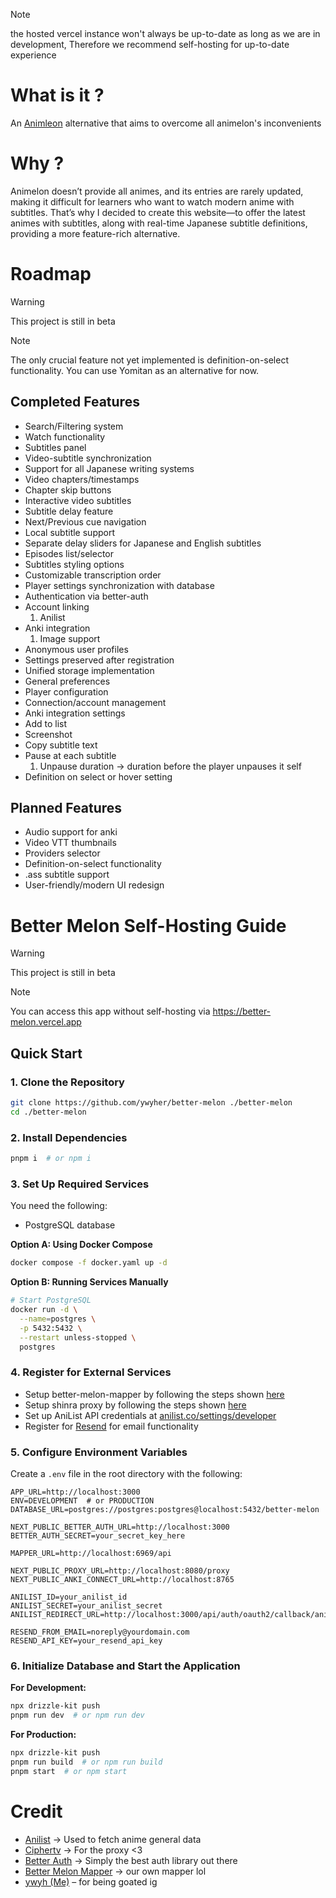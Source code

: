 > [!note]
> the hosted vercel instance won't always be up-to-date as long as we are in development, Therefore we recommend self-hosting for up-to-date experience

# What is it ?
An [Animleon](https://www.animelon.com/) alternative that aims to overcome all animelon's inconvenients

# Why ?
Animelon doesn’t provide all animes, and its entries are rarely updated, making it difficult for learners who want to watch modern anime with subtitles. That’s why I decided to create this website—to offer the latest animes with subtitles, along with real-time Japanese subtitle definitions, providing a more feature-rich alternative.

# Roadmap
> [!warning]
> This project is still in beta

> [!note]
> The only crucial feature not yet implemented is definition-on-select functionality. You can use Yomitan as an alternative for now.

## Completed Features

- Search/Filtering system
- Watch functionality
- Subtitles panel
- Video-subtitle synchronization
- Support for all Japanese writing systems
- Video chapters/timestamps
- Chapter skip buttons
- Interactive video subtitles
- Subtitle delay feature
- Next/Previous cue navigation
- Local subtitle support
- Separate delay sliders for Japanese and English subtitles
- Episodes list/selector
- Subtitles styling options
- Customizable transcription order
- Player settings synchronization with database
- Authentication via better-auth
- Account linking 
  1. Anilist
- Anki integration
  1. Image support
- Anonymous user profiles
- Settings preserved after registration
- Unified storage implementation
- General preferences
- Player configuration
- Connection/account management
- Anki integration settings
- Add to list
- Screenshot
- Copy subtitle text
- Pause at each subtitle
  1. Unpause duration -> duration before the player unpauses it self
- Definition on select or hover setting

## Planned Features
- Audio support for anki
- Video VTT thumbnails
- Providers selector
- Definition-on-select functionality
- .ass subtitle support
- User-friendly/modern UI redesign

# Better Melon Self-Hosting Guide
> [!warning]
> This project is still in beta

> [!note]
> You can access this app without self-hosting via https://better-melon.vercel.app

## Quick Start

### 1. Clone the Repository
```sh
git clone https://github.com/ywyher/better-melon ./better-melon
cd ./better-melon
```

### 2. Install Dependencies
```sh
pnpm i  # or npm i
```

### 3. Set Up Required Services
You need the following:
- PostgreSQL database

**Option A: Using Docker Compose**
```sh
docker compose -f docker.yaml up -d
```

**Option B: Running Services Manually**
```sh
# Start PostgreSQL
docker run -d \
  --name=postgres \
  -p 5432:5432 \
  --restart unless-stopped \
  postgres
```

### 4. Register for External Services
- Setup better-melon-mapper by following the steps shown [here](https://github.com/ywyher/better-melon-mapper)
- Setup shinra proxy by following the steps shown [here](https://github.com/xciphertv/shrina-proxy)
- Set up AniList API credentials at [anilist.co/settings/developer](https://anilist.co/settings/developer)
- Register for [Resend](https://resend.com/) for email functionality

### 5. Configure Environment Variables
Create a `.env` file in the root directory with the following:

```env
APP_URL=http://localhost:3000
ENV=DEVELOPMENT  # or PRODUCTION
DATABASE_URL=postgres://postgres:postgres@localhost:5432/better-melon

NEXT_PUBLIC_BETTER_AUTH_URL=http://localhost:3000
BETTER_AUTH_SECRET=your_secret_key_here

MAPPER_URL=http://localhost:6969/api

NEXT_PUBLIC_PROXY_URL=http://localhost:8080/proxy
NEXT_PUBLIC_ANKI_CONNECT_URL=http://localhost:8765

ANILIST_ID=your_anilist_id
ANILIST_SECRET=your_anilist_secret
ANILIST_REDIRECT_URL=http://localhost:3000/api/auth/oauth2/callback/anilist

RESEND_FROM_EMAIL=noreply@yourdomain.com
RESEND_API_KEY=your_resend_api_key
```

### 6. Initialize Database and Start the Application

**For Development:**
```sh
npx drizzle-kit push
pnpm run dev  # or npm run dev
```

**For Production:**
```sh
npx drizzle-kit push
pnpm run build  # or npm run build
pnpm start  # or npm start
```

# Credit
- [Anilist](https://anilist.co/) -> Used to fetch anime general data
- [Ciphertv](https://github.com/xciphertv/shrina-proxy) -> For the proxy <3
- [Better Auth](https://better-auth.com/) -> Simply the best auth library out there
- [Better Melon Mapper](https://github.com/ywyher/better-melon-mapper) -> our own mapper lol
- [ywyh (Me)](https://github.com/ywyher) – for being goated ig